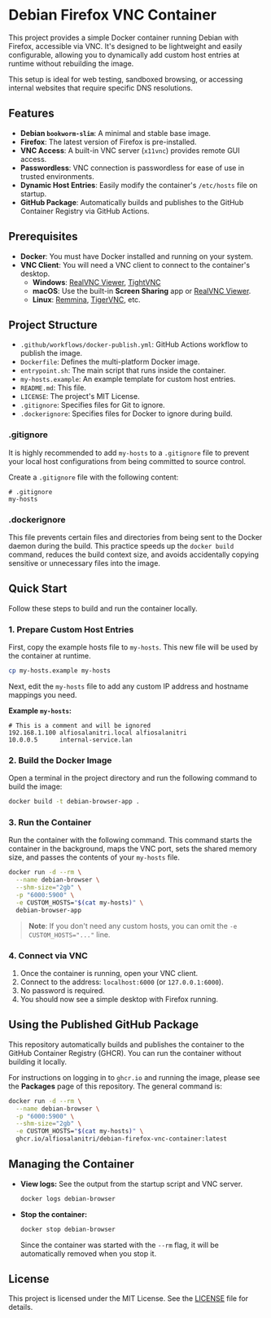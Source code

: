 # Debian Firefox VNC Container

This project provides a simple Docker container running Debian with Firefox, accessible via VNC. It's designed to be lightweight and easily configurable, allowing you to dynamically add custom host entries at runtime without rebuilding the image.

This setup is ideal for web testing, sandboxed browsing, or accessing internal websites that require specific DNS resolutions.

## Features

-   **Debian `bookworm-slim`**: A minimal and stable base image.
-   **Firefox**: The latest version of Firefox is pre-installed.
-   **VNC Access**: A built-in VNC server (`x11vnc`) provides remote GUI access.
-   **Passwordless**: VNC connection is passwordless for ease of use in trusted environments.
-   **Dynamic Host Entries**: Easily modify the container's `/etc/hosts` file on startup.
-   **GitHub Package**: Automatically builds and publishes to the GitHub Container Registry via GitHub Actions.

## Prerequisites

-   **Docker**: You must have Docker installed and running on your system.
-   **VNC Client**: You will need a VNC client to connect to the container's desktop.
    -   **Windows**: [RealVNC Viewer](https://www.realvnc.com/en/connect/download/viewer/), [TightVNC](https://www.tightvnc.com/download.php)
    -   **macOS**: Use the built-in **Screen Sharing** app or [RealVNC Viewer](https://www.realvnc.com/en/connect/download/viewer/).
    -   **Linux**: [Remmina](https://remmina.org/), [TigerVNC](https://tigervnc.org/), etc.

## Project Structure

-   `.github/workflows/docker-publish.yml`: GitHub Actions workflow to publish the image.
-   `Dockerfile`: Defines the multi-platform Docker image.
-   `entrypoint.sh`: The main script that runs inside the container.
-   `my-hosts.example`: An example template for custom host entries.
-   `README.md`: This file.
-   `LICENSE`: The project's MIT License.
-   `.gitignore`: Specifies files for Git to ignore.
-   `.dockerignore`: Specifies files for Docker to ignore during build.

### .gitignore

It is highly recommended to add `my-hosts` to a `.gitignore` file to prevent your local host configurations from being committed to source control.

Create a `.gitignore` file with the following content:
```
# .gitignore
my-hosts
```

### .dockerignore

This file prevents certain files and directories from being sent to the Docker daemon during the build. This practice speeds up the `docker build` command, reduces the build context size, and avoids accidentally copying sensitive or unnecessary files into the image.

## Quick Start

Follow these steps to build and run the container locally.

### 1. Prepare Custom Host Entries

First, copy the example hosts file to `my-hosts`. This new file will be used by the container at runtime.

```sh
cp my-hosts.example my-hosts
```

Next, edit the `my-hosts` file to add any custom IP address and hostname mappings you need.

**Example `my-hosts`:**
```
# This is a comment and will be ignored
192.168.1.100 alfiosalanitri.local alfiosalanitri
10.0.0.5      internal-service.lan
```

### 2. Build the Docker Image

Open a terminal in the project directory and run the following command to build the image:

```sh
docker build -t debian-browser-app .
```

### 3. Run the Container

Run the container with the following command. This command starts the container in the background, maps the VNC port, sets the shared memory size, and passes the contents of your `my-hosts` file.

```sh
docker run -d --rm \
  --name debian-browser \
  --shm-size="2gb" \
  -p "6000:5900" \
  -e CUSTOM_HOSTS="$(cat my-hosts)" \
  debian-browser-app
```
> **Note**: If you don't need any custom hosts, you can omit the `-e CUSTOM_HOSTS="..."` line.

### 4. Connect via VNC

1.  Once the container is running, open your VNC client.
2.  Connect to the address: `localhost:6000` (or `127.0.0.1:6000`).
3.  No password is required.
4.  You should now see a simple desktop with Firefox running.

## Using the Published GitHub Package

This repository automatically builds and publishes the container to the GitHub Container Registry (GHCR). You can run the container without building it locally.

For instructions on logging in to `ghcr.io` and running the image, please see the **Packages** page of this repository. The general command is:

```sh
docker run -d --rm \
  --name debian-browser \
  -p "6000:5900" \
  --shm-size="2gb" \
  -e CUSTOM_HOSTS="$(cat my-hosts)" \
  ghcr.io/alfiosalanitri/debian-firefox-vnc-container:latest
```

## Managing the Container

-   **View logs:** See the output from the startup script and VNC server.
    ```sh
    docker logs debian-browser
    ```
-   **Stop the container:**
    ```sh
    docker stop debian-browser
    ```
    Since the container was started with the `--rm` flag, it will be automatically removed when you stop it.

## License

This project is licensed under the MIT License. See the [LICENSE](LICENSE) file for details.